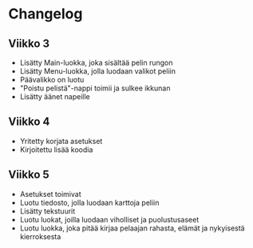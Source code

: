 # Changelog

## Viikko 3
- Lisätty Main-luokka, joka sisältää pelin rungon
- Lisätty Menu-luokka, jolla luodaan valikot peliin
- Päävalikko on luotu
- "Poistu pelistä"-nappi toimii ja sulkee ikkunan
- Lisätty äänet napeille

## Viikko 4
- Yritetty korjata asetukset
- Kirjoitettu lisää koodia

## Viikko 5
- Asetukset toimivat
- Luotu tiedosto, jolla luodaan karttoja peliin
- Lisätty tekstuurit
- Luotu luokat, joilla luodaan viholliset ja puolustusaseet
- Luotu luokka, joka pitää kirjaa pelaajan rahasta, elämät ja nykyisestä kierroksesta